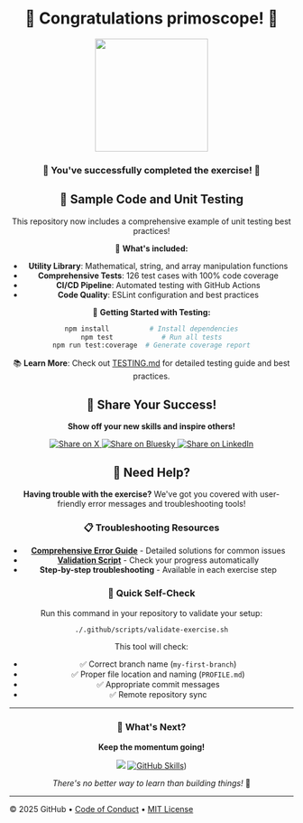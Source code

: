 <div align="center">

# 🎉 Congratulations primoscope! 🎉

<img src="https://octodex.github.com/images/welcometocat.png" height="200px" />

### 🌟 You've successfully completed the exercise! 🌟

## 🧪 Sample Code and Unit Testing

This repository now includes a comprehensive example of unit testing best practices! 

📁 **What's included:**
- **Utility Library**: Mathematical, string, and array manipulation functions
- **Comprehensive Tests**: 126 test cases with 100% code coverage
- **CI/CD Pipeline**: Automated testing with GitHub Actions
- **Code Quality**: ESLint configuration and best practices

🚀 **Getting Started with Testing:**
```bash
npm install          # Install dependencies
npm test            # Run all tests
npm run test:coverage  # Generate coverage report
```

📚 **Learn More**: Check out [TESTING.md](./TESTING.md) for detailed testing guide and best practices.

## 🚀 Share Your Success!

**Show off your new skills and inspire others!**

<a href="https://twitter.com/intent/tweet?text=I%20just%20completed%20the%20%22Introduction%20to%20GitHub%22%20GitHub%20Skills%20hands-on%20exercise!%20%F0%9F%8E%89%0A%0Ahttps%3A%2F%2Fgithub.com%2Fprimoscope%2Fskills-introduction-to-github%0A%0A%23GitHubSkills%20%23OpenSource%20%23GitHubLearn" target="_blank" rel="noopener noreferrer">
  <img src="https://img.shields.io/badge/Share%20on%20X-1da1f2?style=for-the-badge&logo=x&logoColor=white" alt="Share on X" />
</a>
<a href="https://bsky.app/intent/compose?text=I%20just%20completed%20the%20%22Introduction%20to%20GitHub%22%20GitHub%20Skills%20hands-on%20exercise!%20%F0%9F%8E%89%0A%0Ahttps%3A%2F%2Fgithub.com%2Fprimoscope%2Fskills-introduction-to-github%0A%0A%23GitHubSkills%20%23OpenSource%20%23GitHubLearn" target="_blank" rel="noopener noreferrer">
  <img src="https://img.shields.io/badge/Share%20on%20Bluesky-0085ff?style=for-the-badge&logo=bluesky&logoColor=white" alt="Share on Bluesky" />
</a>
<a href="https://www.linkedin.com/feed/?shareActive=true&text=I%20just%20completed%20the%20%22Introduction%20to%20GitHub%22%20GitHub%20Skills%20hands-on%20exercise!%20%F0%9F%8E%89%0A%0Ahttps%3A%2F%2Fgithub.com%2Fprimoscope%2Fskills-introduction-to-github%0A%0A%23GitHubSkills%20%23OpenSource%20%23GitHubLearn" target="_blank" rel="noopener noreferrer">
  <img src="https://img.shields.io/badge/Share%20on%20LinkedIn-0077b5?style=for-the-badge&logo=linkedin&logoColor=white" alt="Share on LinkedIn" />
</a>

## 🔧 Need Help?

**Having trouble with the exercise?** We've got you covered with user-friendly error messages and troubleshooting tools!

### 📋 Troubleshooting Resources
- **[Comprehensive Error Guide](.github/ERROR_GUIDE.md)** - Detailed solutions for common issues
- **[Validation Script](.github/scripts/validate-exercise.sh)** - Check your progress automatically
- **Step-by-step troubleshooting** - Available in each exercise step

### 🚨 Quick Self-Check
Run this command in your repository to validate your setup:
```bash
./.github/scripts/validate-exercise.sh
```

This tool will check:
- ✅ Correct branch name (`my-first-branch`)
- ✅ Proper file location and naming (`PROFILE.md`)
- ✅ Appropriate commit messages
- ✅ Remote repository sync

---

### 🎯 What's Next?

**Keep the momentum going!**

[![](https://img.shields.io/badge/Return%20to%20Exercise-%E2%86%92-1f883d?style=for-the-badge&logo=github&labelColor=197935)](https://github.com/primoscope/skills-introduction-to-github/issues/1)
[![GitHub Skills](https://img.shields.io/badge/Explore%20GitHub%20Skills-000000?style=for-the-badge&logo=github&logoColor=white)](https://learn.github.com/skills))

*There's no better way to learn than building things!* 🚀

</div>

---

&copy; 2025 GitHub &bull; [Code of Conduct](https://www.contributor-covenant.org/version/2/1/code_of_conduct/code_of_conduct.md) &bull; [MIT License](https://gh.io/mit)

